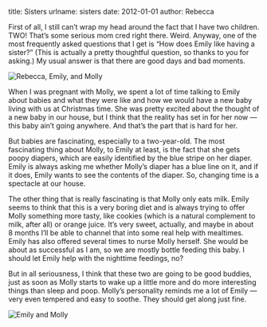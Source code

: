 title: Sisters
urlname: sisters
date: 2012-01-01
author: Rebecca

First of all, I still can&#x02bc;t wrap my head around the fact that I have two
children. TWO! That&#x02bc;s some serious mom cred right there. Weird. Anyway,
one of the most frequently asked questions that I get is &ldquo;How does Emily
like having a sister?&rdquo; (This is actually a pretty thoughtful question, so
thanks to you for asking.) My usual answer is that there are good days and bad
moments.

<img src="{static}/images/2011-12-21-girls.jpg" alt="Rebecca, Emily, and Molly" class="img-fluid" />

When I was pregnant with Molly, we spent a lot of time talking to Emily about
babies and what they were like and how we would have a new baby living with us
at Christmas time. She was pretty excited about the thought of a new baby in our
house, but I think that the reality has set in for her now &mdash; this baby
ain&#x02bc;t going anywhere. And that&#x02bc;s the part that is hard for her.

But babies are fascinating, especially to a two-year-old. The most fascinating
thing about Molly, to Emily at least, is the fact that she gets poopy diapers,
which are easily identified by the blue stripe on her diaper. Emily is always
asking me whether Molly&#x02bc;s diaper has a blue line on it, and if it does,
Emily wants to see the contents of the diaper. So, changing time is a spectacle
at our house.

The other thing that is really fascinating is that Molly only eats milk. Emily
seems to think that this is a very boring diet and is always trying to offer
Molly something more tasty, like cookies (which is a natural complement to milk,
after all) or orange juice. It&#x02bc;s very sweet, actually, and maybe in about
8 months I&#x02bc;ll be able to channel that into some real help with mealtimes.
Emily has also offered several times to nurse Molly herself. She would be about
as successful as I am, so we are mostly bottle feeding this baby. I should let
Emily help with the nighttime feedings, no?

But in all seriousness, I think that these two are going to be good buddies,
just as soon as Molly starts to wake up a little more and do more interesting
things than sleep and poop. Molly&#x02bc;s personality reminds me a lot of Emily
&mdash; very even tempered and easy to soothe. They should get along just fine.

<img src="{static}/images/2011-12-20-emily-and-molly.jpg" alt="Emily and Molly" class="img-fluid" />
